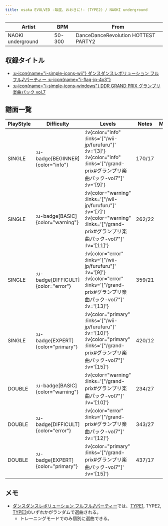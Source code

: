```yaml
---
title: osaka EVOLVED -毎度、おおきに!- (TYPE2) / NAOKI underground
---
```


|Artist|BPM|From|
|------|---|----|
|NAOKI underground|50-300|DanceDanceRevolution HOTTEST PARTY2|

## 収録タイトル

- [ :u-icon{name="i-simple-icons-wii"} ダンスダンスレボリューション フルフル♪パーティー :u-icon{name="i-flag-jp-4x3"} ](/wii-jp/furufuru)
- [ :u-icon{name="i-simple-icons-windows"} DDR GRAND PRIX グランプリ楽曲パック vol.7](/grand-prix#グランプリ楽曲パック-vol7)

## 譜面一覧

|PlayStyle|Difficulty|Levels|Notes|Movie|
|---------|----------|------|-----|-----|
|SINGLE| :u-badge[BEGINNER]{color="info"} | :lv{color="info" :links='["/wii-jp/furufuru"]' :lv='[3]'}  :lv{color="info" :links='["/grand-prix#グランプリ楽曲パック-vol7"]' :lv='[9]'} |170/17||
|SINGLE| :u-badge[BASIC]{color="warning"} | :lv{color="warning" :links='["/wii-jp/furufuru"]' :lv='[7]'}  :lv{color="warning" :links='["/grand-prix#グランプリ楽曲パック-vol7"]' :lv='[11]'} |262/22||
|SINGLE| :u-badge[DIFFICULT]{color="error"} | :lv{color="error" :links='["/wii-jp/furufuru"]' :lv='[9]'}  :lv{color="error" :links='["/grand-prix#グランプリ楽曲パック-vol7"]' :lv='[13]'} |359/21||
|SINGLE| :u-badge[EXPERT]{color="primary"} | :lv{color="primary" :links='["/wii-jp/furufuru"]' :lv='[10]'}  :lv{color="primary" :links='["/grand-prix#グランプリ楽曲パック-vol7"]' :lv='[15]'} |420/12||
|DOUBLE| :u-badge[BASIC]{color="warning"} | :lv{color="warning" :links='["/grand-prix#グランプリ楽曲パック-vol7"]' :lv='[10]'} |234/27||
|DOUBLE| :u-badge[DIFFICULT]{color="error"} | :lv{color="error" :links='["/grand-prix#グランプリ楽曲パック-vol7"]' :lv='[12]'} |343/27||
|DOUBLE| :u-badge[EXPERT]{color="primary"} | :lv{color="primary" :links='["/grand-prix#グランプリ楽曲パック-vol7"]' :lv='[15]'} |437/17||

## メモ

- [ダンスダンスレボリューション フルフル♪パーティー](/wii-jp/furufuru)では、[TYPE1](/wii-jp/furufuru/osaka-evolved-type1), TYPE2, [TYPE3](/wii-jp/furufuru/osaka-evolved-type3)のいずれかがランダムで選曲される。
  - トレーニングモードでのみ個別に選曲できる。

